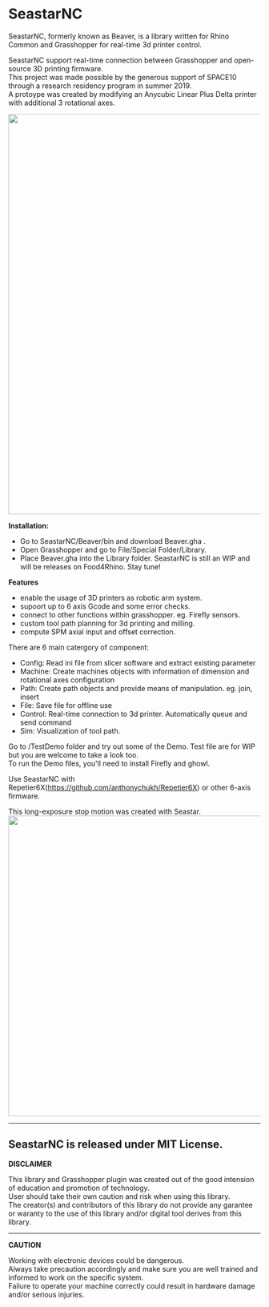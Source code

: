 # SeastarNC

SeastarNC, formerly known as Beaver, is a library written for Rhino Common and Grasshopper for real-time 3d printer control.  


SeastarNC support real-time connection between Grasshopper and open-source 3D printing firmware.  
This project was made possible by the generous support of SPACE10 through a research residency program in summer 2019.  
A protoype was created by modifying an Anycubic Linear Plus Delta printer with additional 3 rotational axes.  

<img src = "Beaver/Resources/photo/AT0A3840.jpg" height = 800>
  
**Installation:**  
 * Go to SeastarNC/Beaver/bin and download Beaver.gha .
 * Open Grasshopper and go to File/Special Folder/Library.
 * Place Beaver.gha into the Library folder.
SeastarNC is still an WIP and will be releases on Food4Rhino. Stay tune! 
  
**Features**
 * enable the usage of 3D printers as robotic arm system.
 * supoort up to 6 axis Gcode and some error checks.
 * connect to other functions within grasshopper. eg. Firefly sensors.
 * custom tool path planning for 3d printing and milling.
 * compute SPM axial input and offset correction.
  
There are 6 main catergory of component:  
 * Config:   Read ini file from slicer software and extract existing parameter
 * Machine:  Create machines objects with information of dimension and rotational axes configuration
 * Path:     Create path objects and provide means of manipulation. eg. join, insert	
 * File:     Save file for offline use
 * Control:  Real-time connection to 3d printer. Automatically queue and send command
 * Sim:      Visualization of tool path.  

Go to /TestDemo folder and try out some of the Demo. Test file are for WIP but you are welcome to take a look too.  
To run the Demo files, you'll need to install Firefly and ghowl.  
  
Use SeastarNC with Repetier6X(https://github.com/anthonychukh/Repetier6X) or other 6-axis firmware.  
  
This long-exposure stop motion was created with Seastar.
<img src = "Beaver/Resources/photo/S10spin.gif" height = 600>

---
SeastarNC is released under MIT License.
---
**DISCLAIMER**  

This library and Grasshopper plugin was created out of the good intension of education and promotion of technology.  
User should take their own caution and risk when using this library.  
The creator(s) and contributors of this library do not provide any garantee or waranty to the use of this library and/or digital tool derives from this library.   
  

---
**CAUTION**  
  
Working with electronic devices could be dangerous.  
Always take precaution accordingly and make sure you are well trained and informed to work on the specific system.  
Failure to operate your machine correctly could result in hardware damage and/or serious injuries.  
